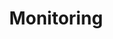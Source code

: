 ---
title: Monitoring
menu:
  docs_{{ .version }}:
    identifier: hz-monitoring-hazelcast
    name: Monitoring
    parent: hz-guides
    weight: 36
menu_name: docs_{{ .version }}
---